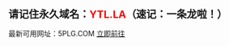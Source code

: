 <strong style="font-size:20px">请记住永久域名：<span style="color:red">YTL.LA</span>（速记：一条龙啦！）</strong>

最新可用网址：5PLG.COM <a href="http://5plg.com">立即前往</a>
